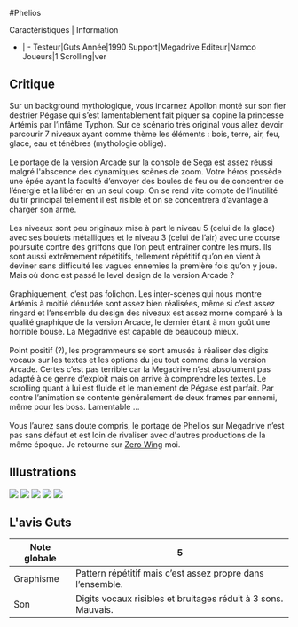 #Phelios

Caractéristiques | Information
- | -
Testeur|Guts
Année|1990
Support|Megadrive
Editeur|Namco
Joueurs|1
Scrolling|ver

## Critique
Sur un background mythologique, vous incarnez Apollon monté sur son fier destrier Pégase qui s’est lamentablement fait piquer sa copine la princesse Artémis par l’infâme Typhon. Sur ce scénario très original vous allez devoir parcourir 7 niveaux ayant comme thème les éléments : bois, terre, air,  feu, glace, eau et ténèbres (mythologie oblige).<br/><br/>Le portage de la version Arcade sur la console de Sega est assez réussi malgré l'abscence des dynamiques scènes de zoom. Votre héros possède une épée ayant la faculté d’envoyer des boules de feu ou de concentrer de l’énergie et la libérer en un seul coup. On se rend vite compte de l’inutilité du tir principal tellement il est risible et on se concentrera d’avantage à charger son arme.<br/><br/>Les niveaux sont peu originaux mise à part le niveau 5 (celui de la glace) avec ses boulets métalliques et le niveau 3 (celui de l’air) avec une course poursuite contre des griffons que l’on peut entraîner contre les murs. Ils sont aussi extrêmement répétitifs, tellement répétitif qu’on en vient à deviner sans difficulté les vagues ennemies la première fois qu’on y joue. Mais où donc est passé le level design de la version Arcade ?<br/><br/>Graphiquement, c’est pas folichon. Les inter-scènes qui nous montre Artémis à moitié dénudée sont assez bien réalisées, même si c’est assez ringard et l’ensemble du design des niveaux est assez morne comparé à la qualité graphique de la version Arcade, le dernier étant à mon goût une horrible bouse. La Megadrive est capable de beaucoup mieux.<br/><br/>Point positif (?), les programmeurs se sont amusés à réaliser des digits vocaux sur les textes et les options du jeu tout comme dans la version Arcade. Certes c’est pas terrible car la Megadrive n’est absolument pas adapté à ce genre d’exploit mais on arrive à comprendre les textes. Le scrolling quant à lui est fluide et le maniement de Pégase est parfait. Par contre l’animation se contente généralement de deux frames par ennemi, même pour les boss. Lamentable ...<br/><br/>Vous l’aurez sans doute compris, le portage de Phelios sur Megadrive n’est pas sans défaut et est loin de rivaliser avec d'autres productions de la même époque. Je retourne sur <a href="http://www.shmup.com/index.php?page=fiche&id=418">Zero Wing</a> moi.

## Illustrations
![](http://www.shmup.com/images/thumbs/img_fiche_1_469.gif)
![](http://www.shmup.com/images/thumbs/img_fiche_2_469.gif)
![](http://www.shmup.com/images/thumbs/img_fiche_3_469.gif)
![](http://www.shmup.com/images/thumbs/img_fiche_4_469.gif)
![](http://www.shmup.com/images/thumbs/)

## L'avis Guts
Note globale|5
-|-
Graphisme|Pattern répétitif mais c’est assez propre dans l’ensemble.
Son|Digits vocaux risibles et bruitages réduit à 3 sons. Mauvais.
